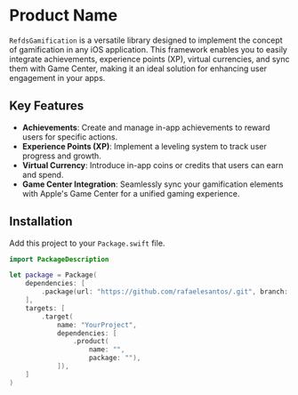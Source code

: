 # Product Name

`RefdsGamification` is a versatile library designed to implement the concept of gamification in any iOS application. This framework enables you to easily integrate achievements, experience points (XP), virtual currencies, and sync them with Game Center, making it an ideal solution for enhancing user engagement in your apps.

## Key Features
- **Achievements**: Create and manage in-app achievements to reward users for specific actions.
- **Experience Points (XP)**: Implement a leveling system to track user progress and growth.
- **Virtual Currency**: Introduce in-app coins or credits that users can earn and spend.
- **Game Center Integration**: Seamlessly sync your gamification elements with Apple's Game Center for a unified gaming experience.

## Installation

Add this project to your `Package.swift` file.

```swift
import PackageDescription

let package = Package(
    dependencies: [
        .package(url: "https://github.com/rafaelesantos/.git", branch: "main")
    ],
    targets: [
        .target(
            name: "YourProject",
            dependencies: [
                .product(
                    name: "",
                    package: ""),
            ]),
    ]
)
```
